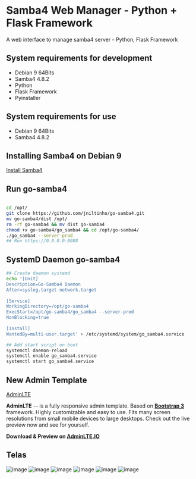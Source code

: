 # Samba4 Web Manager - Python + Flask Framework
A web interface to manage samba4 server - Python, Flask Framework


## System requirements for development

- Debian 9 64Bits
- Samba4 4.8.2
- Python
- Flask Framework
- Pyinstaller


## System requirements for use

- Debian 9 64Bits
- Samba4 4.8.2


## Installing Samba4 on Debian 9

[Install Samba4](https://github.com/jniltinho/go-samba4/tree/master/contribute)


## Run go-samba4

```bash

cd /opt/
git clone https://github.com/jniltinho/go-samba4.git
mv go-samba4/dist /opt/
rm -rf go-samba4 && mv dist go-samba4
chmod +x go-samba4/go_samba4 && cd /opt/go-samba4/
./go_samba4 --server-prod
## Run https://0.0.0.0:8088
```


## SystemD Daemon go-samba4

```bash
## Create daemon systemd
echo '[Unit]
Description=Go-Samba4 Daemon
After=syslog.target network.target
 
[Service]
WorkingDirectory=/opt/go-samba4
ExecStart=/opt/go-samba4/go_samba4 --server-prod
NonBlocking=true
 
[Install]
WantedBy=multi-user.target' > /etc/systemd/system/go_samba4.service

## Add start script on boot
systemctl daemon-reload
systemctl enable go_samba4.service
systemctl start go_samba4.service

```

## New Admin Template

[AdminLTE](https://github.com/almasaeed2010/AdminLTE)

**AdminLTE** -- is a fully responsive admin template. Based on **[Bootstrap 3](https://github.com/twbs/bootstrap)** framework. Highly customizable and easy to use. Fits many screen resolutions from small mobile devices to large desktops. Check out the live preview now and see for yourself.

**Download & Preview on [AdminLTE.IO](https://adminlte.io)**


## Telas

![image](https://raw.github.com/jniltinho/go-samba4/master/screens/login.png)
![image](https://raw.github.com/jniltinho/go-samba4/master/screens/dashboard.png)
![image](https://raw.github.com/jniltinho/go-samba4/master/screens/users.png)
![image](https://raw.github.com/jniltinho/go-samba4/master/screens/grupos.png)
![image](https://raw.github.com/jniltinho/go-samba4/master/screens/add_user.png)
![image](https://raw.github.com/jniltinho/go-samba4/master/screens/add_group.png)
